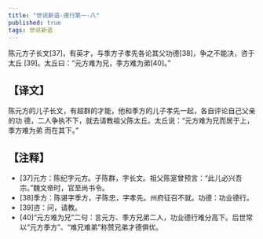 ```yaml
---
title: "世说新语-德行第一-八"
published: true
tags: 世说新语
---
```


陈元方子长文[37]，有英才，与季方子孝先各论其父功德[38]，争之不能决，咨于太丘
[39]。太丘曰：“元方难为兄，季方难为弟[40]。”

## 【译文】

陈元方的儿子长文，有超群的才能，他和季方的儿子孝先一起，各自评论自己父亲的功
德，二人争执不下，就去请教祖父陈太丘。太丘说：“元方难为兄而居于上，季方难为弟
而在其下。”

## 【注释】

- [37]元方：陈纪字元方。子陈群，字长文。祖父陈寔曾预言：“此儿必兴吾宗。”魏文帝时，官至尚书令。
- [38]季方：陈谌字季方，子陈忠，字孝先。州府征召不就。功德：功业德行。
- [39]咨：问，请教。
- [40]“元方难为兄”二句：言元方、季方兄弟二人，功业德行难分高下。后世常以“元方季方”、“难兄难弟”称赞兄弟才德俱优。